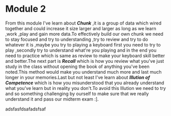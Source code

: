 # Module 2 
  From this module I've learn about ***Chunk*** ,it is a group of data which wired together and could increase it size larger and larger as long as we learn ,work ,play
and gain more data.To effectively build our own chunk we need to stay focused and try to understanding ,try to review and try to do whatever it is ,maybe you try
to playing a keyboard first you need to try to play ,secondly try to understand what're you playing and in the end you need to practice which is same as review to make
your keyboard skill better and better.The next part is ***Recall*** which is how you review what you've just study in the class without opening the book of anything you've been
noted.This method would make you understand much more and last much longer in your memories.Last but not least I've learn about ***Illution of Competence*** which is how you
misunderstood that you already understand what you've learn but in reality you don't.To avoid this Illution we need to try and so something challenging by ourself to make sure
that we really understand it and pass our midterm exam :].


adsfasfdsafadsfsaf
